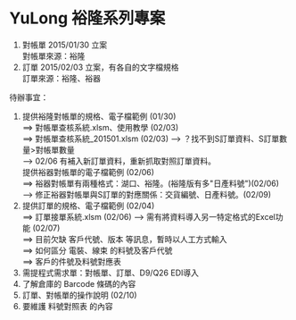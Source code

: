 # YuLong 裕隆系列專案
1. 對帳單 2015/01/30 立案<br>
   對帳單來源：裕隆<br>
2. 訂單   2015/02/03 立案，有各自的文字檔規格<br>
   訂單來源：裕隆、裕器

待辦事宜：<br>
1. 提供裕隆對帳單的規格、電子檔範例 (01/30)<br>
   ==> 對帳單查核系統.xlsm、使用教學 (02/03)<br>
   ==> 對帳單查核系統_201501.xlsm (02/03)  --> ？找不到S訂單資料、S訂單數量>對帳單數量<br>
    --> 02/06 有補入新訂單資料，重新抓取對照訂單資料。<br>
   提供裕器對帳單的電子檔範例 (02/06)<br>
   ==> 裕器對帳單有兩種格式：湖口、裕隆。(裕隆版有多"日產料號")(02/06)<br>
   --> 修正裕器對帳單與S訂單的對應關係：交貨編號、日產料號。(02/09)<br>
2. 提供訂單的規格、電子檔範例 (02/04)<br>
   ==> 訂單接單系統.xlsm (02/06) --> 需有將資料導入另一特定格式的Excel功能 (02/07)<br>
   ==> 目前欠缺 客戶代號、版本 等訊息，暫時以人工方式輸入 <br>
   ==> 如何區分 電裝、線束 的料號及客戶代號 <br>
   ==> 客戶的件號及料號對應表 <br>
3. 需提程式需求單：對帳單、訂單、D9/Q26 EDI導入 <br>
4. 了解倉庫的 Barcode 條碼的內容 <br>
5. 訂單、對帳單的操作說明 (02/10) <br>
6. 要維護 料號對照表 的內容<br>
